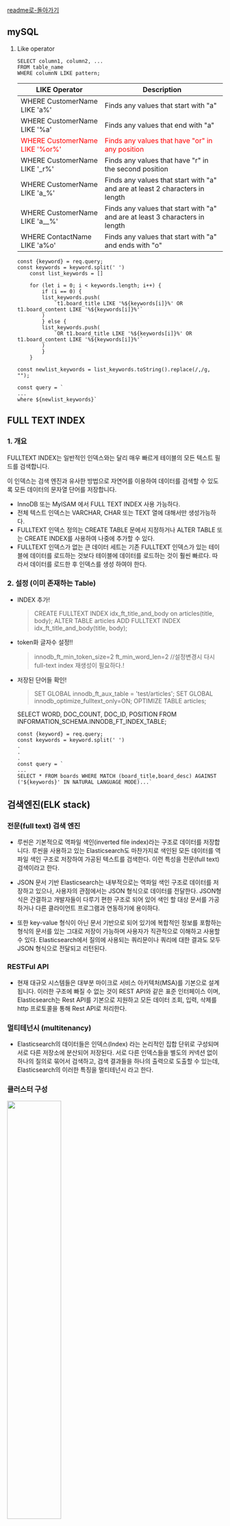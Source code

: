 [readme로-돌아가기](https://github.com/fungap/fungap-back)

## mySQL

1. Like operator

   ```
   SELECT column1, column2, ...
   FROM table_name
   WHERE columnN LIKE pattern;
   ```

   | LIKE Operator                                                 | Description                                                                    |
   | ------------------------------------------------------------- | ------------------------------------------------------------------------------ |
   | WHERE CustomerName LIKE 'a%'                                  | Finds any values that start with "a"                                           |
   | WHERE CustomerName LIKE '%a'                                  | Finds any values that end with "a"                                             |
   | <span style="color:red">WHERE CustomerName LIKE '%or%'</span> | <span style="color:red">Finds any values that have "or" in any position</span> |
   | WHERE CustomerName LIKE '\_r%'                                | Finds any values that have "r" in the second position                          |
   | WHERE CustomerName LIKE 'a\_%'                                | Finds any values that start with "a" and are at least 2 characters in length   |
   | WHERE CustomerName LIKE 'a\_\_%'                              | Finds any values that start with "a" and are at least 3 characters in length   |
   | WHERE ContactName LIKE 'a%o'                                  | Finds any values that start with "a" and ends with "o"                         |

   ```
   const {keyword} = req.query;
   const keywords = keyword.split(' ')
       const list_keywords = []

       for (let i = 0; i < keywords.length; i++) {
           if (i == 0) {
           list_keywords.push(
               `t1.board_title LIKE '%${keywords[i]}%' OR t1.board_content LIKE '%${keywords[i]}%'`
           )
           } else {
           list_keywords.push(
               `OR t1.board_title LIKE '%${keywords[i]}%' OR t1.board_content LIKE '%${keywords[i]}%'`
           )
           }
       }

   const newlist_keywords = list_keywords.toString().replace(/,/g, "");

   const query = `
   ...
   where ${newlist_keywords}`
   ```

## FULL TEXT INDEX

### 1. 개요

FULLTEXT INDEX는 일반적인 인덱스와는 달리 매우 빠르게 테이블의 모든 텍스트 필드를
검색합니다.

이 인덱스는 검색 엔진과 유사한 방법으로 자연어를 이용하여 데이터를 검색할 수 있도록 모든 데이터의 문자열 단어를 저장합니다.

- InnoDB 또는 MyISAM 에서 FULL TEXT INDEX 사용 가능하다.
- 전체 텍스트 인덱스는 VARCHAR, CHAR 또는 TEXT 열에 대해서만 생성가능하다.
- FULLTEXT 인덱스 정의는 CREATE TABLE 문에서 지정하거나 ALTER TABLE 또는 CREATE INDEX를 사용하여 나중에 추가할 수 있다.
- FULLTEXT 인덱스가 없는 큰 데이터 세트는 기존 FULLTEXT 인덱스가 있는 테이블에 데이터를 로드하는 것보다 테이블에 데이터를 로드하는 것이 훨씬 빠르다. 따라서 데이터를 로드한 후 인덱스를 생성 하여야 한다.

### 2. 설정 (이미 존재하는 Table)

- INDEX 추가!

  > CREATE FULLTEXT INDEX idx_ft_title_and_body on articles(title, body);
  > ALTER TABLE articles ADD FULLTEXT INDEX idx_ft_title_and_body(title, body);

- token화 글자수 설정!!

  > innodb_ft_min_token_size=2
  > ft_min_word_len=2
  > //설정변경시 다시 full-text index 재생성이 필요하다.!

- 저장된 단어들 확인!

  > SET GLOBAL innodb_ft_aux_table = 'test/articles';
  > SET GLOBAL innodb_optimize_fulltext_only=ON;
  > OPTIMIZE TABLE articles;

  SELECT WORD, DOC_COUNT, DOC_ID, POSITION FROM INFORMATION_SCHEMA.INNODB_FT_INDEX_TABLE;

  ```
  const {keyword} = req.query;
  const keywords = keyword.split(' ')
  .
  .
  .
  const query = `
  ...
  SELECT * FROM boards WHERE MATCH (board_title,board_desc) AGAINST ('${keywords}' IN NATURAL LANGUAGE MODE)...`
  ```

## 검색엔진(ELK stack)

### 전문(full text) 검색 엔진

- 루씬은 기본적으로 역파일 색인(inverted file index)라는 구조로 데이터를 저장합니다. 루씬을 사용하고 있는 Elasticsearch도 마찬가지로 색인된 모든 데이터를 역파일 색인 구조로 저장하여 가공된 텍스트를 검색한다. 이런 특성을 전문(full text) 검색이라고 한다.

- JSON 문서 기반 Elasticsearch는 내부적으로는 역파일 색인 구조로 데이터를 저장하고 있으나, 사용자의 관점에서는 JSON 형식으로 데이터를 전달한다. JSON형식은 간결하고 개발자들이 다루기 편한 구조로 되어 있어 색인 할 대상 문서를 가공 하거나 다른 클라이언트 프로그램과 연동하기에 용이하다.

- 또한 key-value 형식이 아닌 문서 기반으로 되어 있기에 복합적인 정보를 포함하는 형식의 문서를 있는 그대로 저장이 가능하며 사용자가 직관적으로 이해하고 사용할 수 있다. Elasticsearch에서 질의에 사용되는 쿼리문이나 쿼리에 대한 결과도 모두 JSON 형식으로 전달되고 리턴된다.

### RESTFul API

- 현재 대규모 시스템들은 대부분 마이크로 서비스 아키텍처(MSA)를 기본으로 설계됩니다. 이러한 구조에 빠질 수 없는 것이 REST API와 같은 표준 인터페이스 이며, Elasticsearch는 Rest API를 기본으로 지원하고 모든 데이터 조회, 입력, 삭제를 http 프로토콜을 통해 Rest API로 처리한다.

### 멀티테넌시 (multitenancy)

- Elasticsearch의 데이터들은 인덱스(Index) 라는 논리적인 집합 단위로 구성되며 서로 다른 저장소에 분산되어 저장된다. 서로 다른 인덱스들을 별도의 커넥션 없이 하나의 질의로 묶어서 검색하고, 검색 결과들을 하나의 출력으로 도출할 수 있는데, Elasticsearch의 이러한 특징을 멀티테넌시 라고 한다.

### 클러스터 구성

<img src = "https://user-images.githubusercontent.com/90595291/144285870-76934c26-002a-4543-991e-94c29e917008.png" width= "50%" height="50%"><br>

cpu2 메모리 4GB 스펙의 인스턴스 2개(첫 사용기간 3개월 무료!!)
두개의 서버 모두 elasticsearch 각각의 서버에 logstash, kibana를 따로 사용중이다.
defalt 값으로 elasticsearch와 kibana에 heap memory가 1GB로 설정되어있어 메모리 4GB를 선택 하였다.(heap memory를 더 작게 부여할 수 있었지만 온전히 기능 이용하고 싶었다.)

### JDBC(Java Database connectivity)

Java 프로그램이 데이터베이스 관리 시스템에 액세스할 수 있도록 하는 표준 API <br>
(응용 프로그래밍 인터페이스)의 JavaSoft 사양이다.<br>
JDBC API는 Java 프로그래밍 언어로 작성된 인터페이스 및 클래스 세트로 구성된다.
JDBC는 표준 사양이므로 JDBC API를 사용하는 하나의 Java 프로그램은 해당 특정 DBMS에 대한 드라이버가 존재하는 한 모든 DBMS(데이터베이스 관리 시스템)에 연결할 수 있다.

현재 fungap서비스는 mySQL database를 사용중이다. 따라서 검색기능을 위해서 mySQL DB와<br>
elasticsearch의 데이터를 지속적으로 동기화 시켜주어야 했다. 이를 위해 Logstash pipeline을 <br>
이용하였다.
input : JDBC를 사용하여 DB에서 검색에 필요한 데이터를 가져온다.<br>
이때 schedule의 cron 표현식을 이용하여 5초마다 업데이트 될 수 있도록 설정!
글을 작성한 후 최소한의 delay로 검색이 될 수 있도록 설정
filter : db에서 가져온 데이터를 elascticsearch에 원하는 형태로 저장할 수 있도록
변환해줌
output : 최종적으로 elasticsearch 서버에 host, user, password, 저장할 index 등을 설정하여<br>
저장한다.

logstash config 코드
[mysql.conf](https://github.com/criminal415/IL/blob/main/Search/Appendix/mysql.conf)
### elasticsearch

#### 1. inverted index

- 일반적인 DB의 데이터 저장 형태
  | id | Text |
  | --- | ----------------------------------------------- |
  | 1 | The old night keeper keeps the keep in the town |
  | 2 | In the big old house in the big old gown |
  | 3 | The house in the town had the big old keep |
  | 4 | Where the old night keeper never did sleep |
  | 5 | The night keeper keeps the keep in the night |
  | 6 | And keeps in the dark and sleeps in the light |

- inverted index
  | Term | Documents |
  | ------ | ---------- |
  | and | <6> |
  | big | <2><3> |
  | dark | <6> |
  | did | <4> |
  | gown | <2> |
  | had | <3> |
  | house | <2><3> |
  | in | <1><2><3><5><6> |
  | keep | <1><3><5> |
  | keeper | <1><4><5> |
  | keeps | <1><5><6> |
  | light | <6> |
  | never | <4> |
  | night | <1><4><5> |
  | old | <1><2><3><4> |
  | sleep | <4> |
  | sleeps | <6> |
  | the | <1><2><3><4><5><6> |
  | town | <1><3> |
  | where | <4> |

#### 2. Text Analysis
 이 과정을 처리하는 기능을 애널라이저(Analyzer) 라고 한다. <br>
 Elasticsearch의 애널라이저는 0\~3개의 캐릭터 필터(Character Filter)와 1개의 토크나이저(Tokenizer), <br>
 그리고 0\~n개의 토큰 필터(Token Filter)로 이루어진다.<br>
 
 이렇게 문자열을 tokenizer와 Token Filter로 각각의 Term들로 어떻게 나누는지에 따라 특정단어를 검색했을 때<br>
 결과들을 조율할 수 있다. 

 예를 들어 공백을 기준으로 term을 분리하는 whitespace tokenizer, 대문자를 모두 소문자로 변경해주는 <br>
 tokenfilter, 검색어로서는 가치가 없는 (보통 a, an, are, at 등)을 제거해주는 stop tokenfilter로 구성 <br>
 하면 대소문자 구분 없이 공백으로 구분되는 단어를 검색할 수 있는 검색기능이 만들어진다.

 이렇게 문자열을 term으로 분리하는 과정에서 한국어는 여러품사들로 인해 많은 어려움을 겪었었는데
 elasticsearch 6.6 version 부터 공식적으로 Nori 한글 형태소 분석기를 개발하여 지원해 주기 때문에 
 고민을 상당 부분 해결할 수 있었다.

 현재도 여러 tokenfilter를 찾아보고 조합하며 사용자가 검색단어를 입력하였을 때, 최대한 원하는 결과를 <br>
 보여줄 수 있도록 시험중이다.


 ## log_analysis_Tool
개발단계의 배포에서 지인들에게 피드백을 받는 과정중에 쌓이는 로그들을 저장하고<br>
찾는 과정에서 Apache web log를 decode 하는것과 수 많은 로그들을 일일이 <br>
확인할 수 없었다.
<img src="https://user-images.githubusercontent.com/90595291/144351584-d158e735-bfd5-4d2c-8374-94c32d99802f.png" width= "50%" height="50%">

따라서 이러한 web 로그들을 효과적으로 이용하여 fungap 서비스의 보완점과 취약점을<br>
훨씬 분석적으로 접근할 수 있겠다고 생각하여 ELK stack과 Beats를 사용하게 되었습니다.

[logstash config 파일 filebeat.conf](https://github.com/criminal415/IL/blob/main/monitoring/Appendix/filebeat.conf) 

하루 약 200건 이상의 비정상적 접근 <br>
<img src="https://user-images.githubusercontent.com/90595291/144362364-de6b0587-ce23-4e38-8867-70e16ae2a764.png" width= "50%" height="50%"> <br>

검색어 순위(인기 검색어) <br>
<img src="https://user-images.githubusercontent.com/90595291/144362603-9651dbf6-45f7-45d4-b5b3-71ec3ff4b951.png" width= "50%" height="50%"> <br>

총 이벤트 수, 접속 ip수, 평균 바이트 <br>
<img src="https://user-images.githubusercontent.com/90595291/144362763-d6a7ba8f-ebbe-419c-adaa-e6c0b5570dda.png" width= "50%" height="50%"> <br>

지도위 geo ip 위치 <br>
<img src="https://user-images.githubusercontent.com/90595291/144363013-7315e3e8-b4bd-4dd2-8357-d50f40076870.png" width= "50%" height="50%"> <br>
